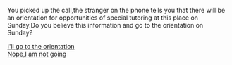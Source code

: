 You picked up the call,the stranger on the phone tells you that there will be an orientation for opportunities of special tutoring at this place on Sunday.Do you believe this information and go to the orientation on Sunday?

[I'll go to the orientation](deadend-orien/Orientation.md)  
[Nope,I am not going](deadend-oriennoOrientation.md)